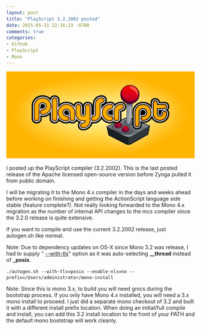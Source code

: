 ```yaml
---
layout: post
title: "PlayScript 3.2.2002 posted"
date: 2015-05-31 22:16:23 -0700
comments: true
categories: 
- Github
- PlayScript
- Mono
---
```

![](images/PlayscriptLogo.png)

I posted up the PlayScript compiler (3.2.2002). This is the last posted release of the Apache licensed open-source version before Zynga pulled it from public domain.

I will be migrating it to the Mono 4.x compiler in the days and weeks ahead before working on finishing and getting the ActionScript language side stable (feature complete?). Not really looking forwarded to the Mono 4.x migration as the number of internal API changes to the mcs compiler since the 3.2.0 release is quite extensive.

If you want to compile and use the current 3.2.2002 release, just autogen.sh like normal.

Note: Due to dependency updates on OS-X since Mono 3.2 was release, I had to supply " <u>--with-tls</u>" option as it was auto-selecting **__thread** instead of **_posix**.

    ./autogen.sh --with-tls=posix --enable-nls=no --prefix=/Users/administrator/mono-install

Note: Since this is mono 3.x, to build you will need gmcs during the bootstrap process. If you only have Mono 4.x installed, you will need a 3.x mono install to proceed. I just did a separate mono checkout of 3.2 and built it with a different install prefix location. When doing an initial/full compile and install, you can add this 3.2 install location to the front of your PATH and the default mono bootstrap will work cleanly.
 